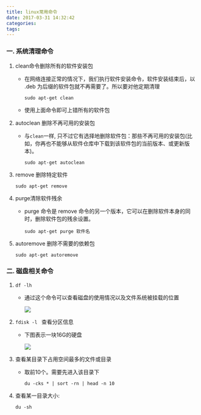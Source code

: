```yaml
---
title: linux常用命令
date: 2017-03-31 14:32:42
categories:
tags:
---
```




### 一. 系统清理命令
1. clean命令删除所有的软件安装包

   * 在网络连接正常的情况下，我们执行软件安装命令，软件安装结束后，以 .deb 为后缀的软件包就不再需要了。所以要对他定期清理

     ```shell
     sudo apt-get clean
     ```

   * 使用上面命令即可上错所有的软件包

2. autoclean 删除不再可用的安装包

   - 与`clean`一样, 只不过它有选择地删除软件包：那些不再可用的安装包(比如，你再也不能够从软件仓库中下载到该软件包的当前版本、或更新版本)。

     ```shell
     sudo apt-get autoclean
     ```

   <!-- more -->

3. remove 删除特定软件

   ```shell
   sudo apt-get remove
   ```

4. purge清除软件残余

   * purge 命令是 remove 命令的另一个版本，它可以在删除软件本身的同时，删除软件包的残余设置。

     ```shell
     sudo apt-get purge 软件名
     ```

5. autoremove 删除不需要的依赖包

   ```shell
   sudo apt-get autoremove
   ```

### 二. 磁盘相关命令

1. `df -lh`

   * 通过这个命令可以查看磁盘的使用情况以及文件系统被挂载的位置

     ![](https://ww4.sinaimg.cn/large/006tNc79gy1fe60rpiwfkj30li0860uk.jpg)

2. `fdisk -l ` 查看分区信息

   * 下图表示一块16G的硬盘

     ![](https://ww2.sinaimg.cn/large/006tNc79gy1fe60v7gzrnj30qu08u0v8.jpg)

3. 查看某目录下占用空间最多的文件或目录

   * 取前10个。需要先进入该目录下

     ```shell
     du -cks * | sort -rn | head -n 10
     ```

4. 查看某一目录大小:

   ```shell
   du -sh
   ```

   ​